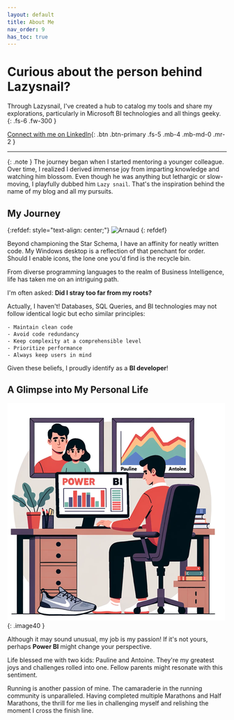 ```yaml
---
layout: default
title: About Me
nav_order: 9
has_toc: true
---
```



# Curious about the person behind Lazysnail?

Through Lazysnail, I've created a hub to catalog my tools and share my explorations, particularly in Microsoft BI technologies and all things geeky.
{: .fs-6 .fw-300 }

[Connect with me on LinkedIn](https://www.linkedin.com/in/arnaud-gastelblum/){: .btn .btn-primary .fs-5 .mb-4 .mb-md-0 .mr-2 }

---

{: .note }
The journey began when I started mentoring a younger colleague. Over time, I realized I derived immense joy from imparting knowledge and watching him blossom. Even though he was anything but lethargic or slow-moving, I playfully dubbed him `Lazy snail`. That's the inspiration behind the name of my blog and all my pursuits.

## My Journey

{:refdef: style="text-align: center;"}
  ![Arnaud](../../assets/2023/Arnaud_Cartoon.png)
{: refdef}

Beyond championing the Star Schema, I have an affinity for neatly written code. My Windows desktop is a reflection of that penchant for order. Should I enable icons, the lone one you'd find is the recycle bin.

From diverse programming languages to the realm of Business Intelligence, life has taken me on an intriguing path.

I'm often asked: **Did I stray too far from my roots?**

Actually, I haven't! Databases, SQL Queries, and BI technologies may not follow identical logic but echo similar principles:

    - Maintain clean code
    - Avoid code redundancy
    - Keep complexity at a comprehensible level
    - Prioritize performance
    - Always keep users in mind

Given these beliefs, I proudly identify as a **BI developer**!

## A Glimpse into My Personal Life

![Alt text](<../assets/2023/AboutMe_Illustration copy_500.png>){: .image40 }

Although it may sound unusual, my job is my passion! If it's not yours, perhaps **Power BI** might change your perspective.

Life blessed me with two kids: Pauline and Antoine. They're my greatest joys and challenges rolled into one. Fellow parents might resonate with this sentiment.

Running is another passion of mine. The camaraderie in the running community is unparalleled. Having completed multiple Marathons and Half Marathons, the thrill for me lies in challenging myself and relishing the moment I cross the finish line.



